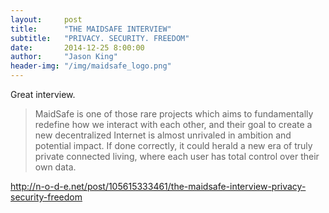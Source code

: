 ```yaml
---
layout:     post
title:      "THE MAIDSAFE INTERVIEW"
subtitle:   "PRIVACY. SECURITY. FREEDOM"
date:       2014-12-25 8:00:00
author:     "Jason King"
header-img: "/img/maidsafe_logo.png"
---
```


Great interview.

> MaidSafe is one of those rare projects which aims to fundamentally redefine how
we interact with each other, and their goal to create a new decentralized Internet
is almost unrivaled in ambition and potential impact. If done correctly, it could
herald a new era of truly private connected living, where each user has total
control over their own data.

<http://n-o-d-e.net/post/105615333461/the-maidsafe-interview-privacy-security-freedom>
